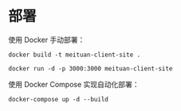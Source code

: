 # 部署

使用 Docker 手动部署：

```
docker build -t meituan-client-site .

docker run -d -p 3000:3000 meituan-client-site
```

使用 Docker Compose 实现自动化部署：

```
docker-compose up -d --build
```

